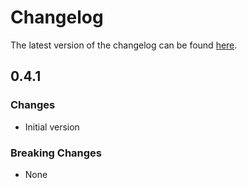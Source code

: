 # Changelog

The latest version of the changelog can be found [here](/Azure/bicep-registry-modules/blob/main/avm/res/digital-twins/digital-twins-instance/CHANGELOG.md).

## 0.4.1

### Changes

- Initial version

### Breaking Changes

- None
